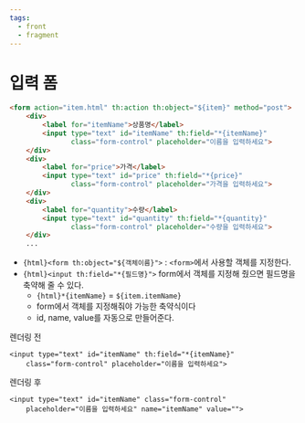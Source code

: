 ```yaml
---
tags:
  - front
  - fragment
---
```

# 입력 폼
~~~html
<form action="item.html" th:action th:object="${item}" method="post">  
    <div>  
        <label for="itemName">상품명</label>  
        <input type="text" id="itemName" th:field="*{itemName}" 
	           class="form-control" placeholder="이름을 입력하세요">  
    </div>  
    <div>  
        <label for="price">가격</label>  
        <input type="text" id="price" th:field="*{price}" 
	           class="form-control" placeholder="가격을 입력하세요">  
    </div>  
    <div>  
        <label for="quantity">수량</label>  
        <input type="text" id="quantity" th:field="*{quantity}" 
	           class="form-control" placeholder="수량을 입력하세요">  
    </div>  
    ...
~~~

- `{html}<form th:object="${객체이름}">` : `<form>`에서 사용할 객체를 지정한다.
- `{html}<input th:field="*{필드명}">` form에서 객체를 지정해 줬으면 필드명을 축약해 줄 수 있다.
	- `{html}*{itemName}` = `${item.itemName}` 
	- form에서 객체를 지정해줘야 가능한 축약식이다
	- id, name, value를 자동으로 만들어준다.

렌더링 전
~~~
<input type="text" id="itemName" th:field="*{itemName}" 
	class="form-control" placeholder="이름을 입력하세요">
~~~

렌더링 후
~~~
<input type="text" id="itemName" class="form-control" 
	placeholder="이름을 입력하세요" name="itemName" value="">
~~~



